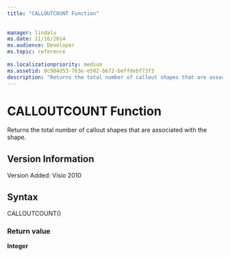 ```yaml
---
title: "CALLOUTCOUNT Function"
 
 
manager: lindalu
ms.date: 11/16/2014
ms.audience: Developer
ms.topic: reference
 
ms.localizationpriority: medium
ms.assetid: 0c984d53-763e-e502-b672-beffdebf73f3
description: "Returns the total number of callout shapes that are associated with the shape."
---
```


# CALLOUTCOUNT Function

Returns the total number of callout shapes that are associated with the shape.
  
## Version Information

Version Added: Visio 2010 
  
## Syntax

CALLOUTCOUNT()
  
### Return value

 **Integer**
  

